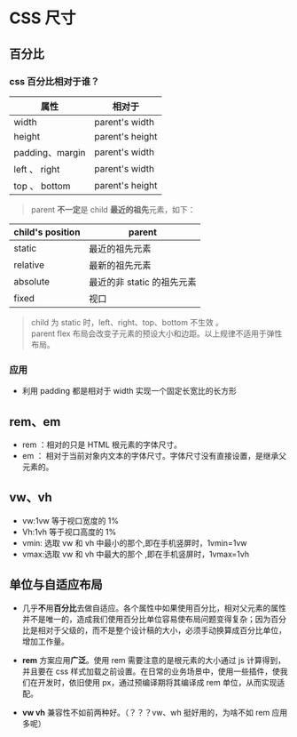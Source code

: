 <!--
 * @Author: 鱼小柔
 * @Date: 2021-04-14 20:51:27
 * @LastEditors: your name
 * @LastEditTime: 2021-06-06 09:59:02
 * @Description: css 尺寸
-->

# CSS 尺寸

## 百分比

### css 百分比相对于谁？

| 属性            | 相对于          |
| --------------- | --------------- |
| width           | parent's width  |
| height          | parent's height |
| padding、margin | parent's width  |
| left 、 right   | parent's width  |
| top 、 bottom   | parent's height |

>parent **不一定**是 child **最近的祖先**元素，如下：

| child's position | parent                     |
| -------- | -------------------------- |
| static   | 最近的祖先元素             |
| relative | 最新的祖先元素             |
| absolute | 最近的非 static 的祖先元素 |
| fixed    | 视口                       |

> child 为 static 时，left、right、top、bottom 不生效 。<br>
> parent flex 布局会改变子元素的预设大小和边距。以上规律不适用于弹性布局。

### 应用

- 利用 padding 都是相对于 width 实现一个固定长宽比的长方形

## rem、em

- rem ：相对的只是 HTML 根元素的字体尺寸。
- em ： 相对于当前对象内文本的字体尺寸。字体尺寸没有直接设置，是继承父元素的。

## vw、vh

- vw:1vw 等于视口宽度的 1%
- Vh:1vh 等于视口高度的 1%
- vmin: 选取 vw 和 vh 中最小的那个,即在手机竖屏时，1vmin=1vw
- vmax:选取 vw 和 vh 中最大的那个 ,即在手机竖屏时，1vmax=1vh

## 单位与自适应布局

- 几乎**不**用**百分比**去做自适应。各个属性中如果使用百分比，相对父元素的属性并不是唯一的，造成我们使用百分比单位容易使布局问题变得复杂；因为百分比是相对于父级的，而不是整个设计稿的大小，必须手动换算成百分比单位，增加工作量。

- **rem** 方案应用**广泛**。使用 rem 需要注意的是根元素的大小通过 js 计算得到，并且要在 css 样式加载之前设置。在日常的业务场景中，使用一些插件，使我们在开发时，依旧使用 px，通过预编译期将其编译成 rem 单位，从而实现适配。

- **vw vh** 兼容性不如前两种好。（？？？vw、wh 挺好用的，为啥不如 rem 应用多呢）
